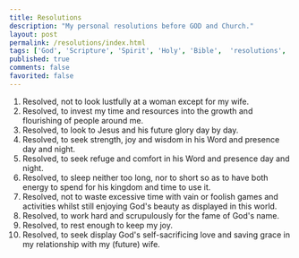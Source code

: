 ```yaml
---
title: Resolutions
description: "My personal resolutions before GOD and Church."
layout: post
permalink: /resolutions/index.html
tags: ['God', 'Scripture', 'Spirit', 'Holy', 'Bible',  'resolutions', 'resolved']
published: true
comments: false
favorited: false
---
```


1. Resolved, not to look lustfully at a woman except for my wife.
2. Resolved, to invest my time and resources into the growth and flourishing of
 people around me.
3. Resolved, to look to Jesus and his future glory day by day.
4. Resolved, to seek strength, joy and wisdom in his Word and presence day and night.
5. Resolved, to seek refuge and comfort in his Word and presence day and night.
6. Resolved, to sleep neither too long, nor to short so as to have both energy to spend for his kingdom and time to use it.
7. Resolved, not to waste excessive time with vain or foolish games and activities whilst still enjoying God's beauty as displayed in this world.
8. Resolved, to work hard and scrupulously for the fame of God's name.
9. Resolved, to rest enough to keep my joy.
10. Resolved, to seek display God's self-sacrificing love and saving grace in my relationship with my (future) wife.

